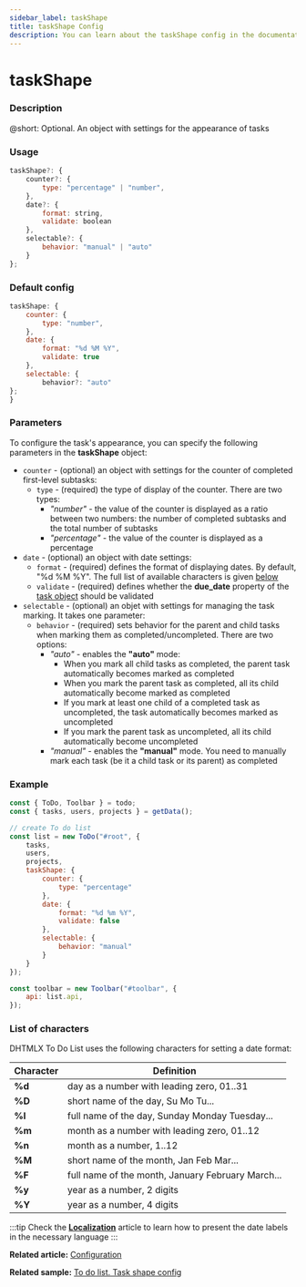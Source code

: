 ```yaml
---
sidebar_label: taskShape
title: taskShape Config
description: You can learn about the taskShape config in the documentation of the DHTMLX JavaScript To Do List library. Browse developer guides and API reference, try out code examples and live demos, and download a free 30-day evaluation version of DHTMLX To Do List.
---
```


# taskShape

### Description

@short: Optional. An object with settings for the appearance of tasks

### Usage

~~~js
taskShape?: {
    counter?: {
        type: "percentage" | "number", 
    },
    date?: {
        format: string,
        validate: boolean
    },
    selectable?: {
        behavior: "manual" | "auto"
    }
};
~~~

### Default config

~~~js
taskShape: {
    counter: {
        type: "number", 
    },
    date: {
        format: "%d %M %Y",
        validate: true 
    },
    selectable: {
        behavior?: "auto"
};
}
~~~

### Parameters

To configure the task's appearance, you can specify the following parameters in the **taskShape** object:

- `counter` - (optional) an object with settings for the counter of completed first-level subtasks:
    - `type` - (required) the type of display of the counter. There are two types:
        - *"number"* - the value of the counter is displayed as a ratio between two numbers: the number of completed subtasks and the total number of subtasks
        - *"percentage"* - the value of the counter is displayed as a percentage
- `date` - (optional) an object with date settings: 
    - `format` - (required) defines the format of displaying dates. By default, "%d %M %Y". The full list of available characters is given [below](#list-of-characters)
    - `validate` - (required) defines whether the **due_date** property of the [task object](api/configs/tasks_config.md) should be validated
- `selectable` - (optional) an objet with settings for managing the task marking. It takes one parameter:
    - `behavior` - (required) sets behavior for the parent and child tasks when marking them as completed/uncompleted. There are two options:
        - *"auto"* - enables the **"auto"** mode:
            - When you mark all child tasks as completed, the parent task automatically becomes marked  as completed
            - When you mark the parent task as completed, all its child automatically become marked as completed
            - If you mark at least one child of a completed task as uncompleted, the task automatically becomes marked as uncompleted
            - If you mark the parent task as uncompleted, all its child automatically become uncompleted
        - *"manual"* - enables the **"manual"** mode. You need to manually mark each task (be it a child task or its parent) as completed


### Example

~~~js {9-20}
const { ToDo, Toolbar } = todo;
const { tasks, users, projects } = getData();

// create To do list
const list = new ToDo("#root", {
    tasks,
    users,
	projects,
    taskShape: {
        counter: {
            type: "percentage"
        },
        date: {
            format: "%d %m %Y",
            validate: false
        },
        selectable: {
            behavior: "manual"
        }
    }
});

const toolbar = new Toolbar("#toolbar", {
    api: list.api,
});
~~~


### List of characters

DHTMLX To Do List uses the following characters for setting a date format:

| Character | Definition                                        |
|-----------|---------------------------------------------------|
| **%d**    | day as a number with leading zero, 01..31         |
| **%D**    | short name of the day, Su Mo Tu...                |
| **%l**    | full name of the day, Sunday Monday Tuesday...    |
| **%m**    | month as a number with leading zero, 01..12       |
| **%n**    | month as a number, 1..12                          |
| **%M**    | short name of the month, Jan Feb Mar...           |
| **%F**    | full name of the month, January February March... |
| **%y**    | year as a number, 2 digits                        |
| **%Y**    | year as a number, 4 digits                        |

:::tip
Check the [**Localization**](guides/localization.md) article to learn how to present the date labels in the necessary language
:::

**Related article:** [Configuration](guides/configuration.md#tasks)

**Related sample:** [To do list. Task shape config](https://snippet.dhtmlx.com/magidhw8)